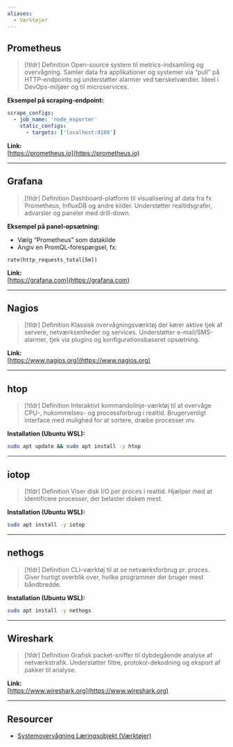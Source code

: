 ```yaml
---
aliases:
  - Værktøjer
---
```


## Prometheus
> [!tldr] Definition
> Open-source system til metrics-indsamling og overvågning. Samler data fra applikationer og systemer via “pull” på HTTP-endpoints og understøtter alarmer ved tærskelværdier. Ideel i DevOps-miljøer og til microservices.

**Eksempel på scraping-endpoint:**  
```yaml
scrape_configs:
  - job_name: 'node_exporter'
    static_configs:
      - targets: ['localhost:9100']
```
**Link:**  
[https://prometheus.io](https://prometheus.io)

---

## Grafana
> [!tldr] Definition
> Dashboard-platform til visualisering af data fra fx Prometheus, InfluxDB og andre kilder. Understøtter realtidsgrafer, advarsler og paneler med drill-down.

**Eksempel på panel-opsætning:**
- Vælg “Prometheus” som datakilde
- Angiv en PromQL-forespørgsel, fx:
```PromQL
rate(http_requests_total[5m])
```
**Link:**  
[https://grafana.com](https://grafana.com)

---

## Nagios
> [!tldr] Definition 
> Klassisk overvågningsværktøj der kører aktive tjek af servere, netværksenheder og services. Understøtter e-mail/SMS-alarmer, tjek via plugins og konfigurationsbaseret opsætning.

**Link:**  
[https://www.nagios.org](https://www.nagios.org)

---

## htop
> [!tldr] Definition
> Interaktivt kommandolinje-værktøj til at overvåge CPU-, hukommelses- og processforbrug i realtid. Brugervenligt interface med mulighed for at sortere, dræbe processer mv.

**Installation (Ubuntu WSL):**
```bash
sudo apt update && sudo apt install -y htop
```

---

## iotop
> [!tldr] Definition
> Viser disk I/O per proces i realtid. Hjælper med at identificere processer, der belaster disken mest.

**Installation (Ubuntu WSL):**
```bash
sudo apt install -y iotop
```

---

## nethogs
> [!tldr] Definition
> CLI-værktøj til at se netværksforbrug pr. proces. Giver hurtigt overblik over, hvilke programmer der bruger mest båndbredde.

**Installation (Ubuntu WSL):**
```bash
sudo apt install -y nethogs
```

---

## Wireshark
> [!tldr] Definition
> Grafisk packet-sniffer til dybdegående analyse af netværkstrafik. Understøtter filtre, protokol-dekodning og eksport af pakker til analyse.

**Link:**  
[https://www.wireshark.org](https://www.wireshark.org)

---

## Resourcer
- [Systemovervågning Læringsobjekt (Værktøjer)](https://rise.articulate.com/share/D1gjA2qJXZ-26St6GmaYkyLrrCe2_UAs#/lessons/bQqoXkr8_6t8f_SgK8bmc9qO7mQEkAzs)